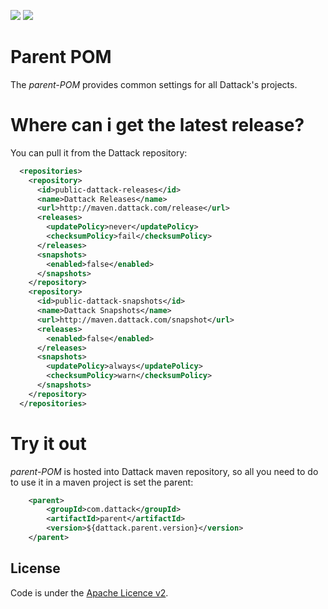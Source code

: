[![][travis img]][travis]
[![][license img]][license]

Parent POM
==========

The _parent-POM_ provides common settings for all Dattack's projects.

Where can i get the latest release?
=========

You can pull it from the Dattack repository:

```xml
  <repositories>
    <repository>
      <id>public-dattack-releases</id>
      <name>Dattack Releases</name>
      <url>http://maven.dattack.com/release</url>
      <releases>
        <updatePolicy>never</updatePolicy>
        <checksumPolicy>fail</checksumPolicy>
      </releases>
      <snapshots>
        <enabled>false</enabled>
      </snapshots>
    </repository>
    <repository>
      <id>public-dattack-snapshots</id>
      <name>Dattack Snapshots</name>
      <url>http://maven.dattack.com/snapshot</url>
      <releases>
        <enabled>false</enabled>
      </releases>
      <snapshots>
        <updatePolicy>always</updatePolicy>
        <checksumPolicy>warn</checksumPolicy>
      </snapshots>
    </repository>
  </repositories>
```

Try it out
=========

_parent-POM_ is hosted into Dattack maven repository, so all you need to do to
use it in a maven project is set the parent:


```xml
    <parent>
        <groupId>com.dattack</groupId>
        <artifactId>parent</artifactId>
        <version>${dattack.parent.version}</version>
    </parent>
```

License
-------
Code is under the [Apache Licence v2](https://www.apache.org/licenses/LICENSE-2.0.txt).

[travis]:https://travis-ci.org/dattack/parent/builds
[travis img]:https://secure.travis-ci.org/dattack/parent.svg?branch=master

[license]:LICENSE
[license img]:https://img.shields.io/:license-Apache-blue.svg?style=plastic-square
